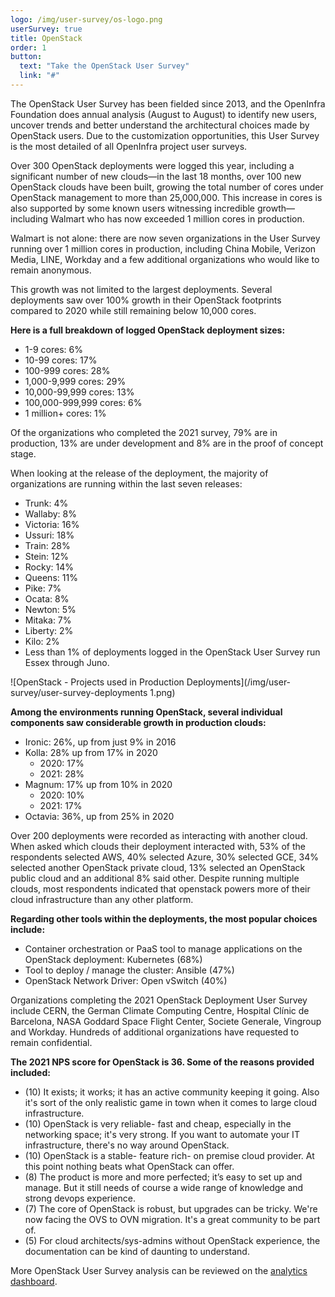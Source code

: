 ```yaml
---
logo: /img/user-survey/os-logo.png
userSurvey: true
title: OpenStack
order: 1
button:
  text: "Take the OpenStack User Survey"
  link: "#"
---
```


The OpenStack User Survey has been fielded since 2013, and the OpenInfra Foundation does annual analysis (August to August) to identify new users, uncover trends and better understand the architectural choices made by OpenStack users. Due to the customization opportunities, this User Survey is the most detailed of all OpenInfra project user surveys.

Over 300 OpenStack deployments were logged this year, including a significant number of new clouds—in the last 18 months, over 100 new OpenStack clouds have been built, growing the total number of cores under OpenStack management to more than 25,000,000. This increase in cores is also supported by some known users witnessing incredible growth—including Walmart who has now exceeded 1 million cores in production.

Walmart is not alone: there are now seven organizations in the User Survey running over 1 million cores in production, including China Mobile, Verizon Media, LINE, Workday and a few additional organizations who would like to remain anonymous.

This growth was not limited to the largest deployments. Several deployments saw over 100% growth in their OpenStack footprints compared to 2020 while still remaining below 10,000 cores.

**Here is a full breakdown of logged OpenStack deployment sizes:**

- 1-9 cores: 6%
- 10-99 cores: 17%
- 100-999 cores: 28%
- 1,000-9,999 cores: 29%
- 10,000-99,999 cores: 13%
- 100,000-999,999 cores: 6%
- 1 million+ cores: 1%

Of the organizations who completed the 2021 survey, 79% are in production, 13% are under development and 8% are in the proof of concept stage.

When looking at the release of the deployment, the majority of organizations are running within the last seven releases:

- Trunk: 4%
- Wallaby: 8%
- Victoria: 16%
- Ussuri: 18%
- Train: 28%
- Stein: 12%
- Rocky: 14%
- Queens: 11%
- Pike: 7%
- Ocata: 8%
- Newton: 5%
- Mitaka: 7%
- Liberty: 2%
- Kilo: 2%
- Less than 1% of deployments logged in the OpenStack User Survey run Essex through Juno.

![OpenStack - Projects used in Production Deployments](/img/user-survey/user-survey-deployments 1.png)

**Among the environments running OpenStack, several individual components saw considerable growth in production clouds:**

- Ironic: 26%, up from just 9% in 2016
- Kolla: 28% up from 17% in 2020
  - 2020: 17%
  - 2021: 28%
- Magnum: 17% up from 10% in 2020
  - 2020: 10%
  - 2021: 17%
- Octavia: 36%, up from 25% in 2020

Over 200 deployments were recorded as interacting with another cloud. When asked which clouds their deployment interacted with, 53% of the respondents selected AWS, 40% selected Azure, 30% selected GCE, 34% selected another OpenStack private cloud, 13% selected an OpenStack public cloud and an additional 8% said other. Despite running multiple clouds, most respondents indicated that openstack powers more of their cloud infrastructure than any other platform.

**Regarding other tools within the deployments, the most popular choices include:**

- Container orchestration or PaaS tool to manage applications on the OpenStack deployment: Kubernetes (68%)
- Tool to deploy / manage the cluster: Ansible (47%)
- OpenStack Network Driver: Open vSwitch (40%)

Organizations completing the 2021 OpenStack Deployment User Survey include CERN, the German Climate Computing Centre, Hospital Clínic de Barcelona, NASA Goddard Space Flight Center, Societe Generale, Vingroup and Workday. Hundreds of additional organizations have requested to remain confidential.

**The 2021 NPS score for OpenStack is 36. Some of the reasons provided included:**

- (10) It exists; it works; it has an active community keeping it going. Also it's sort of the only realistic game in town when it comes to large cloud infrastructure.
- (10) OpenStack is very reliable- fast and cheap, especially in the networking space; it's very strong. If you want to automate your IT infrastructure, there's no way around OpenStack.
- (10) OpenStack is a stable- feature rich- on premise cloud provider. At this point nothing beats what OpenStack can offer.
- (8) The product is more and more perfected; it’s easy to set up and manage. But it still needs of course a wide range of knowledge and strong devops experience.
- (7) The core of OpenStack is robust, but upgrades can be tricky. We're now facing the OVS to OVN migration. It's a great community to be part of.
- (5) For cloud architects/sys-admins without OpenStack experience, the documentation can be kind of daunting to understand.

More OpenStack User Survey analysis can be reviewed on the [analytics dashboard](#).
